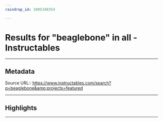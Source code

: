 ```yaml
---
raindrop_id: 1005348354

---
```


# Results for &quot;beaglebone&quot; in all - Instructables

___
## Metadata
Source URL:: https://www.instructables.com/search?q=beaglebone&amp;projects=featured


___
## Highlights
___